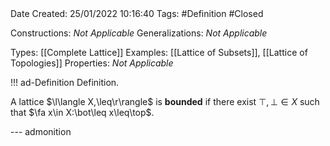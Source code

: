 <br />
<br />

Date Created: 25/01/2022 10:16:40
Tags: #Definition #Closed 

Constructions: _Not Applicable_
Generalizations: _Not Applicable_

Types: [[Complete Lattice]]
Examples: [[Lattice of Subsets]], [[Lattice of Topologies]] 
Properties: _Not Applicable_

!!! ad-Definition Definition.

A lattice $\l\langle X,\leq\r\rangle$ is **bounded** if there exist $\top,\bot\in X$ such that $\fa x\in X:\bot\leq x\leq\top$.

--- admonition
